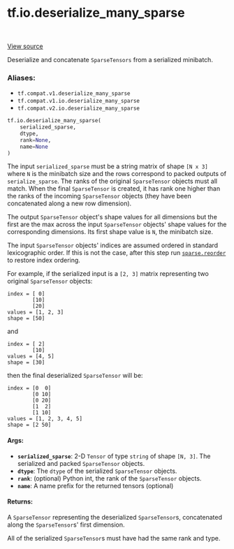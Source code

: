 <div itemscope itemtype="http://developers.google.com/ReferenceObject">
<meta itemprop="name" content="tf.io.deserialize_many_sparse" />
<meta itemprop="path" content="Stable" />
</div>

# tf.io.deserialize_many_sparse

<!-- Insert buttons -->

<table class="tfo-notebook-buttons tfo-api" align="left">
</table>

<a target="_blank" href="/code/stable/tensorflow/python/ops/sparse_ops.py">View source</a>



<!-- Start diff -->
Deserialize and concatenate `SparseTensors` from a serialized minibatch.

### Aliases:

* `tf.compat.v1.deserialize_many_sparse`
* `tf.compat.v1.io.deserialize_many_sparse`
* `tf.compat.v2.io.deserialize_many_sparse`


``` python
tf.io.deserialize_many_sparse(
    serialized_sparse,
    dtype,
    rank=None,
    name=None
)
```



<!-- Placeholder for "Used in" -->

The input `serialized_sparse` must be a string matrix of shape `[N x 3]` where
`N` is the minibatch size and the rows correspond to packed outputs of
`serialize_sparse`.  The ranks of the original `SparseTensor` objects
must all match.  When the final `SparseTensor` is created, it has rank one
higher than the ranks of the incoming `SparseTensor` objects (they have been
concatenated along a new row dimension).

The output `SparseTensor` object's shape values for all dimensions but the
first are the max across the input `SparseTensor` objects' shape values
for the corresponding dimensions.  Its first shape value is `N`, the minibatch
size.

The input `SparseTensor` objects' indices are assumed ordered in
standard lexicographic order.  If this is not the case, after this
step run <a href="../../tf/sparse/reorder.md"><code>sparse.reorder</code></a> to restore index ordering.

For example, if the serialized input is a `[2, 3]` matrix representing two
original `SparseTensor` objects:

    index = [ 0]
            [10]
            [20]
    values = [1, 2, 3]
    shape = [50]

and

    index = [ 2]
            [10]
    values = [4, 5]
    shape = [30]

then the final deserialized `SparseTensor` will be:

    index = [0  0]
            [0 10]
            [0 20]
            [1  2]
            [1 10]
    values = [1, 2, 3, 4, 5]
    shape = [2 50]

#### Args:


* <b>`serialized_sparse`</b>: 2-D `Tensor` of type `string` of shape `[N, 3]`.
  The serialized and packed `SparseTensor` objects.
* <b>`dtype`</b>: The `dtype` of the serialized `SparseTensor` objects.
* <b>`rank`</b>: (optional) Python int, the rank of the `SparseTensor` objects.
* <b>`name`</b>: A name prefix for the returned tensors (optional)


#### Returns:

A `SparseTensor` representing the deserialized `SparseTensor`s,
concatenated along the `SparseTensor`s' first dimension.

All of the serialized `SparseTensor`s must have had the same rank and type.

